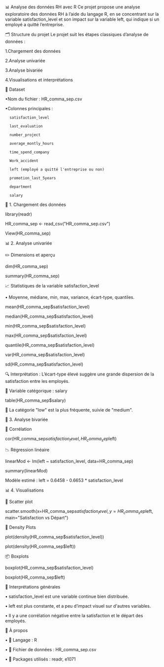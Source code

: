 📊 Analyse des données RH avec R
Ce projet propose une analyse exploratoire des données RH à l’aide du langage R, en se concentrant sur la variable satisfaction_level et son impact sur la variable left, qui indique si un employé a quitté l’entreprise.

🗂️ Structure du projet
Le projet suit les étapes classiques d’analyse de données :

1.Chargement des données

2.Analyse univariée

3.Analyse bivariée

4.Visualisations et interprétations


📁 Dataset

•Nom du fichier : HR_comma_sep.csv

•Colonnes principales :

      satisfaction_level
      
      last_evaluation
      
      number_project
      
      average_montly_hours
      
      time_spend_company
      
      Work_accident
      
      left (employé a quitté l'entreprise ou non)
      
      promotion_last_5years
      
      department
      
      salary
  

🧪 1. Chargement des données

library(readr)

HR_comma_sep <- read_csv("HR_comma_sep.csv")

View(HR_comma_sep)

📊 2. Analyse univariée

✏️ Dimensions et aperçu

dim(HR_comma_sep)

summary(HR_comma_sep)

📈 Statistiques de la variable satisfaction_level

• Moyenne, médiane, min, max, variance, écart-type, quantiles.

mean(HR_comma_sep$satisfaction_level)

median(HR_comma_sep$satisfaction_level)

min(HR_comma_sep$satisfaction_level)

max(HR_comma_sep$satisfaction_level)

quantile(HR_comma_sep$satisfaction_level)

var(HR_comma_sep$satisfaction_level)

sd(HR_comma_sep$satisfaction_level)

🔍 Interprétation :
L’écart-type élevé suggère une grande dispersion de la satisfaction entre les employés.

🧷 Variable catégorique : salary

table(HR_comma_sep$salary)

📌 La catégorie "low" est la plus fréquente, suivie de "medium".

🔗 3. Analyse bivariée

🔄 Corrélation

cor(HR_comma_sep$satisfaction_level, HR_comma_sep$left)

📉 Régression linéaire

linearMod <- lm(left ~ satisfaction_level, data=HR_comma_sep)

summary(linearMod)

Modèle estimé :
left = 0.6458 - 0.6653 * satisfaction_level

📊 4. Visualisations

🔵 Scatter plot

scatter.smooth(x=HR_comma_sep$satisfaction_level, y=HR_comma_sep$left, main="Satisfaction vs Départ")

🌈 Density Plots

plot(density(HR_comma_sep$satisfaction_level))

plot(density(HR_comma_sep$left))

📦 Boxplots

boxplot(HR_comma_sep$satisfaction_level)

boxplot(HR_comma_sep$left)

🧠 Interprétations générales

•  satisfaction_level est une variable continue bien distribuée.

•  left est plus constante, et a peu d’impact visuel sur d'autres variables.

•  Il y a une corrélation négative entre la satisfaction et le départ des employés.

🚀 À propos

•  📌 Langage : R

•  📁 Fichier de données : HR_comma_sep.csv

•  🔧 Packages utilisés : readr, e1071

